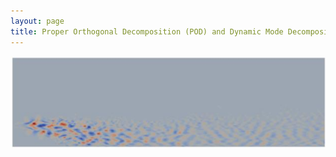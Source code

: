 ```yaml
---
layout: page
title: Proper Orthogonal Decomposition (POD) and Dynamic Mode Decomposition (DMD) of Ventilated Jet Flow
---
```



![IPM1_photo](/assets/BTP_img_1.png) <br /> <br />

<object data="../assets/SiddharthDey_BTP.pdf" width="1000" height="1000" type='application/pdf'></object>
